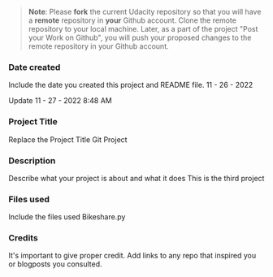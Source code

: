 >**Note**: Please **fork** the current Udacity repository so that you will have a **remote** repository in **your** Github account. Clone the remote repository to your local machine. Later, as a part of the project "Post your Work on Github", you will push your proposed changes to the remote repository in your Github account.

### Date created
Include the date you created this project and README file.
11 - 26 - 2022 

Update 11 - 27 - 2022 8:48 AM

### Project Title
Replace the Project Title
Git Project 
### Description
Describe what your project is about and what it does
This is the third project 

### Files used
Include the files used
Bikeshare.py

### Credits
It's important to give proper credit. Add links to any repo that inspired you or blogposts you consulted.

